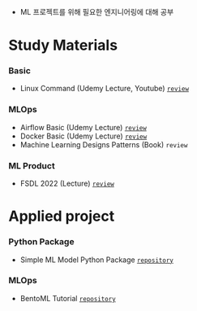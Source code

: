 - ML 프로젝트를 위해 필요한 엔지니어링에 대해 공부

# Study Materials

### Basic

- Linux Command (Udemy Lecture, Youtube) [`review`](https://minsoo9506.github.io/04-linux-udemy/)

### MLOps

- Airflow Basic (Udemy Lecture) [`review`](https://minsoo9506.github.io/categories/airflow/)
- Docker Basic (Udemy Lecture) [`review`](https://minsoo9506.github.io/categories/docker/)
- Machine Learning Designs Patterns (Book) `review`

### ML Product

- FSDL 2022 (Lecture) [`review`](https://github.com/minsoo9506/FSDL2022-study)

# Applied project

### Python Package

- Simple ML Model Python Package [`repository`](https://github.com/minsoo9506/fraudDetection)

### MLOps

- BentoML Tutorial [`repository`](https://github.com/minsoo9506/BentoML-model-serving)
